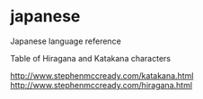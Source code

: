 # japanese
Japanese language reference

Table of Hiragana and Katakana characters

http://www.stephenmccready.com/katakana.html
http://www.stephenmccready.com/hiragana.html
